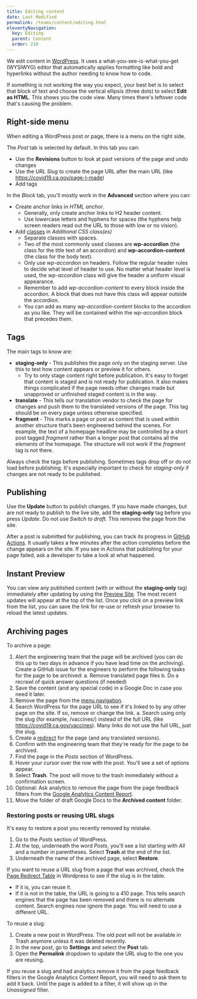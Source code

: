 ```yaml
---
title: Editing content
date: Last Modified 
permalink: /teams/content/editing.html
eleventyNavigation:
  key: Editing
  parent: Content
  order: 210
---
```


We edit content in [WordPress](https://as-go-covid19-d-001.azurewebsites.net/wp-login.php). It uses a what-you-see-is-what-you-get (WYSIWYG) editor that automatically applies formatting like bold and hyperlinks without the author needing to know how to code.

If something is not working the way you expect, your best bet is to select that block of text and choose the vertical ellipsis (three dots) to select **Edit as HTML**. This shows you the code view. Many times there's leftover code that's causing the problem.

## Right-side menu

When editing a WordPress post or page, there is a menu on the right side.

The _Post_ tab is selected by default. In this tab you can:

* Use the **Revisions** button to look at past versions of the page and undo changes
* Use the _URL Slug_ to create the page URL after the main URL (like https://covid19.ca.gov/page-I-made)
* Add tags

In the _Block_ tab, you'll mostly work in the **Advanced** section where you can:

* Create anchor links in _HTML anchor_.
  * Generally, only create anchor links to H2 header content.
  * Use lowercase letters and hyphens for spaces (the hyphens help screen readers read out the URL to those with low or no vision).
* Add [classes](https://teamdocs.covid19.ca.gov/teams/content/classes.html) in _Additional CSS class(es)_
  * Separate classes with spaces.
  * Two of the most commonly used classes are **wp-accordion** (the class for the title text of an accordion) and **wp-accordion-content** (the class for the body text). 
  * Only use _wp-accordion_ on headers. Follow the regular header rules to decide what level of header to use. No matter what header level is used, the _wp-accordion_ class will give the header a uniform visual appearance.
  * Remember to add _wp-accordion-content_ to every block inside the accordion. A block that does not have this class will appear outside the accordion.
  * You can add as many _wp-accordion-content_ blocks to the accordion as you like. They will be contained within the _wp-accordion_ block that precedes them.

## Tags

The main tags to know are:

* **staging-only** - This publishes the page only on the staging server. Use this to test how content appears or preview it for others.
  * Try to only stage content right before publication. It's easy to forget that content is staged and is not ready for publication. It also makes things complicated if the page needs other changes made but unapproved or unfinished staged content is in the way.
* **translate** - This tells our translation vendor to check the page for changes and push them to the translated versions of the page. This tag should be on every page unless otherwise specified.
* **fragment** - This marks a page or post as content that is used within another structure that’s been engineered behind the scenes. For example, the text of a homepage headline may be controlled by a short post tagged _fragment_ rather than a longer post that contains all the elements of the homepage. The structure will not work if the _fragment_ tag is not there.

Always check the tags before publishing. Sometimes tags drop off or do not load before publishing. It's especially important to check for _staging-only_ if changes are not ready to be published.

## Publishing

Use the **Update** button to publish changes. If you have made changes, but are not ready to publish to the live site, add the **staging-only** tag before you press _Update_. Do not use _Switch to draft_. This removes the page from the site.

After a post is submitted for publishing, you can track its progress in [GitHub Actions](https://github.com/cagov/covid19/actions). It usually takes a few minutes after the action completes before the change appears on the site. If you see in Actions that publishing for your page failed, ask a developer to take a look at what happened.

## Instant Preview

You can view any published content (with or without the **staging-only** tag) immediately after updating by using the [Preview Site](https://fa-go-wp-prev-02.azurewebsites.net/).  The most recent updates will appear at the top of the list.  Once you click on a preview link from the list, you can save the link for re-use or refresh your browser to reload the latest updates.

## Archiving pages

To archive a page:

1. Alert the engineering team that the page will be archived (you can do this up to two days in advance if you have lead time on the archiving). Create a GitHub issue for the engineers to perform the following tasks for the page to be archived:
  a. Remove translated page files
  b. Do a recrawl of quick answer questions (if needed)
2. Save the content (and any special code) in a Google Doc in case you need it later.
3. Remove the page from the [menu navigation](https://as-go-covid19-d-001.azurewebsites.net/wp-admin/post.php?post=7484&action=edit).
4. Search WordPress for the page URL to see if it's linked to by any other page on the site. If so, remove or change the link.
  a. Search using only the slug (for example, /vaccines/) instead of the full URL (like https://covid19.ca.gov/vaccines). Many links do not use the full URL, just the slug.
5. Create a [redirect](https://cagov.github.io/covid19.ca.gov-site-eng-playbook/teams/content/redirects.html) for the page (and any translated versions).
6. Confirm with the engineering team that they're ready for the page to be archived.
7. Find the page in the _Posts_ section of WordPress.
8. Hover your cursor over the row with the post. You'll see a set of options appear.
9. Select **Trash**. The post will move to the trash immediately without a confirmation screen.
10. Optional: Ask analytics to remove the page from the page feedback filters from the [Google Analytics Content Report](https://datastudio.google.com/u/0/reporting/4dc7f0ec-9b4c-403a-8d16-82909a204760/page/PyCVC).
11. Move the folder of draft Google Docs to the **Archived content** folder.

### Restoring posts or reusing URL slugs

It's easy to restore a post you recently removed by mistake.

1. Go to the _Posts_ section of WordPress.
2. At the top, underneath the word _Posts_, you'll see a list starting with _All_ and a number in parentheses. Select **Trash** at the end of the list.
3. Underneath the name of the archived page, select **Restore**.

If you want to reuse a URL slug from a page that was archived, check the [Page Redirect Table](https://as-go-covid19-d-001.azurewebsites.net/wp-admin/post.php?post=1933&action=edit) in Wordpress to see if the slug is in the table.

* If it is, you can reuse it.
* If it is not in the table, the URL is going to a 410 page. This tells search engines that the page has been removed and there is no alternate content. Search engines now ignore the page. You will need to use a different URL.

To reuse a slug:

1. Create a new post in WordPress. The old post will not be available in Trash anymore unless it was deleted recently.
2. In the new post, go to **Settings** and select the **Post** tab.
3. Open the **Permalink** dropdown to update the URL slug to the one you are reusing. 

If you reuse a slug and had analytics remove it from the page feedback filters in the Google Analytics Content Report, you will need to ask them to add it back. Until the page is added to a filter, it will show up in the *Unassigned* filter.
